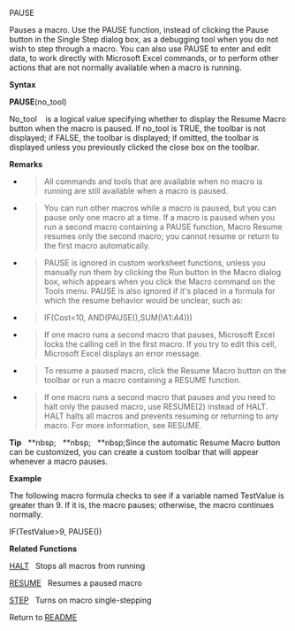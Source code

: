 PAUSE

Pauses a macro. Use the PAUSE function, instead of clicking the Pause
button in the Single Step dialog box, as a debugging tool when you do
not wish to step through a macro. You can also use PAUSE to enter and
edit data, to work directly with Microsoft Excel commands, or to perform
other actions that are not normally available when a macro is running.

**Syntax**

**PAUSE**(no\_tool)

No\_tool&nbsp;&nbsp;&nbsp;&nbsp;is a logical value specifying whether to
display the Resume Macro button when the macro is paused. If no\_tool is
TRUE, the toolbar is not displayed; if FALSE, the toolbar is displayed;
if omitted, the toolbar is displayed unless you previously clicked the
close box on the toolbar.

**Remarks**

  - > All commands and tools that are available when no macro is running
    > are still available when a macro is paused.

  - > You can run other macros while a macro is paused, but you can
    > pause only one macro at a time. If a macro is paused when you run
    > a second macro containing a PAUSE function, Macro Resume resumes
    > only the second macro; you cannot resume or return to the first
    > macro automatically.

  - > PAUSE is ignored in custom worksheet functions, unless you
    > manually run them by clicking the Run button in the Macro dialog
    > box, which appears when you click the Macro command on the Tools
    > menu. PAUSE is also ignored if it's placed in a formula for which
    > the resume behavior would be unclear, such as:

  - > IF(Cost\<10, AND(PAUSE(),SUM(\!$A$1:$A$4)))

  - > If one macro runs a second macro that pauses, Microsoft Excel
    > locks the calling cell in the first macro. If you try to edit this
    > cell, Microsoft Excel displays an error message.

  - > To resume a paused macro, click the Resume Macro button on the
    > toolbar or run a macro containing a RESUME function.

  - > If one macro runs a second macro that pauses and you need to halt
    > only the paused macro, use RESUME(2) instead of HALT. HALT halts
    > all macros and prevents resuming or returning to any macro. For
    > more information, see RESUME.

**Tip**&nbsp;&nbsp;&nbsp;**nbsp;&nbsp;&nbsp;&nbsp;**nbsp;&nbsp;&nbsp;&nbsp;**nbsp;Since the automatic Resume Macro button can be
customized, you can create a custom toolbar that will appear whenever a
macro pauses.

**Example**

The following macro formula checks to see if a variable named TestValue
is greater than 9. If it is, the macro pauses; otherwise, the macro
continues normally.

IF(TestValue\>9, PAUSE())

**Related Functions**

[HALT](HALT.md)&nbsp;&nbsp;&nbsp;Stops all macros from running

[RESUME](RESUME.md)&nbsp;&nbsp;&nbsp;Resumes a paused macro

[STEP](STEP.md)&nbsp;&nbsp;&nbsp;Turns on macro single-stepping



Return to [README](README.md)

